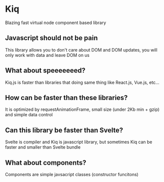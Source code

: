 # Kiq
Blazing fast virtual node component based library

## Javascript should not be pain
This library allows you to don't care about DOM and DOM updates, you will only work with data and leave DOM on us

## What about speeeeeeed?
Kiq.js is faster than libraries that doing same thing like React.js, Vue.js, etc...

## How can be faster than these libraries?
It is optimized by requestAnimationFrame, small size (under 2Kb min + gzip) and simple data control

## Can this library be faster than Svelte?
Svelte is compiler and Kiq is javascript library, but sometimes Kiq can be faster and smaller than Svelte bundle

## What about components?
Components are simple javsacript classes (constructor funcitons) 

